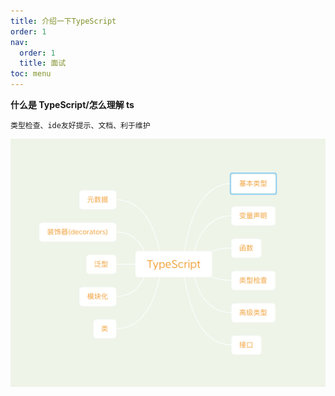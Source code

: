 ```yaml
---
title: 介绍一下TypeScript
order: 1
nav:
  order: 1
  title: 面试
toc: menu
---
```


**什么是 TypeScript/怎么理解 ts**



```
类型检查、ide友好提示、文档、利于维护
```



<img src="../images/ts.png" />